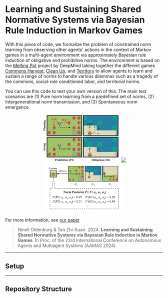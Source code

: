 # Learning and Sustaining Shared Normative Systems via Bayesian Rule Induction in Markov Games

With this piece of code, we formalize the problem of constrained norm learning from observing other agents' actions in the context of Markov games in a multi-agent environment via approximately Bayesian rule induction of obligative and prohibitive norms. The environment is based on the [Melting Pot](https://github.com/deepmind/meltingpot) project by DeepMind taking together the different games [Commons Harvest](https://github.com/google-deepmind/meltingpot/blob/main/meltingpot/configs/substrates/commons_harvest__closed.py), [Clean Up](https://github.com/google-deepmind/meltingpot/blob/main/meltingpot/configs/substrates/clean_up.py), and [Territory](https://github.com/google-deepmind/meltingpot/blob/main/meltingpot/configs/substrates/territory.py) to allow agents to learn and sustain a range of norms to handle various dilemmas such as a tragedy of the commons, social-role conditioned labor, and territorial norms.

You can use this code to test your own version of this. The main test scenarios are (1) Pure norm learning from a predefined set of norms, (2) Intergenerational norm transmission, and (3) Spontaneous norm emergence.

<p align="center">
<img src="./assets/norm-compliant-planning.jpg" width="250" />
<img src="./assets/example.gif" width="250" />
<img src="./assets/norm-learning.jpg" width="250" />
</p>

For more information, see [our paper](https://arxiv.org/abs/2402.13399)

> Ninell Oldenburg & Tan Zhi-Xuan. 2024. **Learning and Sustaining Shared Normative Systems via Bayesian Rule Induction in Markov Games**. In Proc. of the 23rd International Conference on Autonomous Agents and Multiagent Systems (AAMAS 2024).

---
## Setup

---
## Repository Structure
